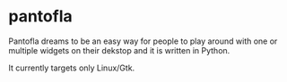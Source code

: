 pantofla
========

Pantofla dreams to be an easy way for people to play around with one or multiple widgets on their dekstop and it is written in Python.

It currently targets only Linux/Gtk.


